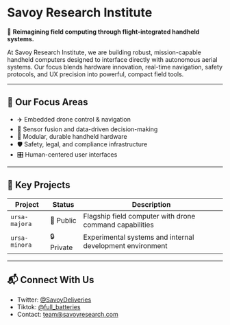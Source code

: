 # Savoy Research Institute

🚀 **Reimagining field computing through flight-integrated handheld systems.**

At Savoy Research Institute, we are building robust, mission-capable handheld computers designed to interface directly with autonomous aerial systems. Our focus blends hardware innovation, real-time navigation, safety protocols, and UX precision into powerful, compact field tools.

---

## 🧠 Our Focus Areas
- ✈️ Embedded drone control & navigation
- 📡 Sensor fusion and data-driven decision-making
- 🧰 Modular, durable handheld hardware
- 🛡️ Safety, legal, and compliance infrastructure
- 🎛️ Human-centered user interfaces

---

## 📁 Key Projects
| Project        | Status  | Description |
|----------------|---------|-------------|
| `ursa-majora`  | 🚀 Public | Flagship field computer with drone command capabilities |
| `ursa-minora`  | 🔒 Private | Experimental systems and internal development environment |

---

## 📬 Connect With Us
- Twitter: [@SavoyDeliveries](https://x.com/SavoyDeliveries)
- Tiktok: [@full_batteries](https://www.tiktok.com/@full_batteries)
- Contact: [team@savoyresearch.com](savoy023xvy@gmail.com)
